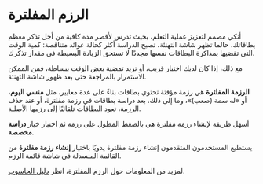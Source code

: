 # الرزم المفلترة

أنكي مصمم لتعزيز عملية التعلم، بحيث تدرس لأقصر مدة كافية من أجل تذكر معظم بطاقاتك.
حالما تظهر شاشة التهنئة، تصبح الدراسة أكثر كحالة عوائد متناقصة: كمية الوقت التي تقضيها
بمذاكرة البطاقات نفسها مجددًا لا تستحق الزيادة البسيطة في مقدار تذكرك.

مع ذلك، إذا كان لديك اختبار قريب، أو تريد تمضية بعض الوقت ببساطة، فمن الممكن الاستمرار
بالمراجعة حتى بعد ظهور شاشة التهنئة.

**الرزمة المفلترة** هي رزمة مؤقتة تحتوي بطاقات بناءً على عدة معايير، مثل **منسي اليوم**،
أو «له سمة (صعب)»، وما إلى ذلك. بعد دراسة بطاقات في رزمة مفلترة، أو عند حذف الرزمة،
تعود البطاقات تلقائيًا إلى رزمها الأصلية.

أسهل طريقة لإنشاء رزمة مفلترة هي بالضغط المطول على رزمة ثم اختيار خيار **دراسة مخصصة**.

يستطيع المستخدمون المتقدمون إنشاء رزمة مفلترة يدويًا باختيار **إنشاء رزمة مفلترة** من القائمة المنسدلة
في شاشة قائمة الرزم.

لمزيد من المعلومات حول الرزم المفلترة، انظر [دليل الحاسوب](https://www.abdnh.net/anki-manual/filtered-decks.html#الدراسة-المخصصة).

